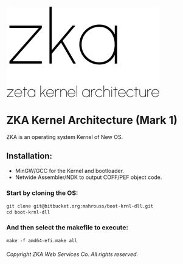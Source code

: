 <!-- README of ZKA 1 -->

![ZKA](res/zka.svg)

# ZKA Kernel Architecture (Mark 1)

ZKA is an operating system Kernel of New OS.

## Installation:

- MinGW/GCC for the Kernel and bootloader.
- Netwide Assembler/NDK to output COFF/PEF object code.

### Start by cloning the OS:

```
git clone git@bitbucket.org:mahrouss/boot-krnl-dll.git
cd boot-krnl-dll
```

### And then select the makefile to execute:

```
make -f amd64-efi.make all
```

###### Copyright ZKA Web Services Co. All rights reserved.
